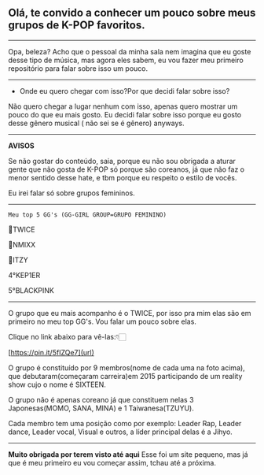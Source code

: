 ## Olá, te convido a conhecer um pouco sobre meus grupos de K-POP favoritos.
___________________________________________________________________________
Opa, beleza? Acho que o pessoal da minha sala nem imagina que eu goste desse tipo de música, mas agora eles sabem, eu vou fazer meu primeiro repositório para falar sobre isso um pouco.
_____________________________________________________________________________________________________________________________________________
* Onde eu quero chegar com isso?Por que decidi falar sobre isso?
 
Não quero chegar a lugar nenhum com isso, apenas quero mostrar um pouco do que eu mais gosto. 
 Eu decidi falar sobre isso porque eu gosto desse gênero musical ( não sei se é gênero) anyways.
_____________________________________________________________________
 
**AVISOS**

Se não gostar do conteúdo, saia, porque eu não sou obrigada a aturar gente que não gosta de K-POP só porque são coreanos, já que não faz o menor sentido desse hate, e tbm porque eu respeito o estilo de vocês.

Eu irei falar só sobre grupos femininos.
____________________________________________________________________________________________________________________________________________________________

```Meu top 5 GG's (GG-GIRL GROUP=GRUPO FEMININO)```

🥇TWICE

🥈NMIXX

🥉ITZY

4°KEP1ER

5°BLACKPINK
_______________________________________________
 
 O grupo que eu mais acompanho é o TWICE, por isso pra mim elas são em primeiro no meu top GG's. Vou falar um pouco sobre elas.

Clique no link abaixo para vê-las:👇🏻

 [https://pin.it/5fIZQe7](url)

 O grupo é constituído por 9 membros(nome de cada uma na foto acima), que debutaram(começaram carreira)em 2015 participando de um reality show cujo o nome é SIXTEEN.

 O grupo não é apenas coreano já que constituem nelas 3 Japonesas(MOMO, SANA, MINA) e 1 Taiwanesa(TZUYU).

 Cada membro tem uma posição como por exemplo: Leader Rap, Leader dance, Leader vocal, Visual e outros, a líder principal delas é a Jihyo.
 ___________________________________________________________________________________
 
**Muito obrigada por terem visto até aqui**
 Esse foi um site pequeno, mas já que é meu primeiro eu vou começar assim, tchau até a próxima.


